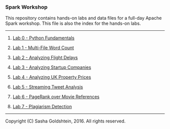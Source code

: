 ### Spark Workshop

This repository contains hands-on labs and data files for a full-day Apache Spark workshop. This file is also the index for the hands-on labs.

____

1. [Lab 0 - Python Fundamentals](lab0-python.md)

1. [Lab 1 - Multi-File Word Count](lab1-wordcount.md)

1. [Lab 2 - Analyzing Flight Delays](lab2-airlines.md)

1. [Lab 3 - Analyzing Startup Companies](lab3-companies.md)

1. [Lab 4 - Analyzing UK Property Prices](lab4-propprices.md)

1. [Lab 5 - Streaming Tweet Analysis](lab5-streaming.md)

1. [Lab 6 - PageRank over Movie References](lab6-pagerank.md)

1. [Lab 7 - Plagiarism Detection](lab7-plagiarism.md)

____

Copyright (C) Sasha Goldshtein, 2016. All rights reserved.
